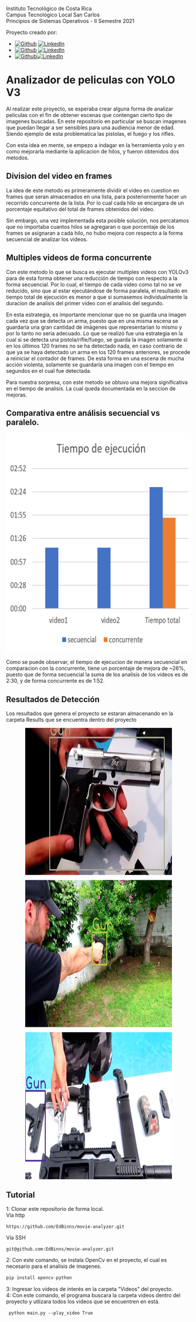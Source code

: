Instituto Tecnológico de Costa Rica <br>
Campus Tecnológico Local San Carlos <br>
Principios de Sistemas Operativos - II Semestre 2021 <br>

Proyecto creado por:
-  [![Github](https://img.shields.io/badge/Github-Eduardo_Binns-100000?style=for-the-badge&logo=github&logoColor=white&labelColor=101010)](https://github.com/EdBinns) [![LinkedIn](https://img.shields.io/badge/LinkedIn-Eduardo_Binns-0077B5?style=for-the-badge&logo=linkedin&logoColor=white&labelColor=101010)](https://www.linkedin.com/in/eduar-binns)
-  [![Github](https://img.shields.io/badge/GitHub-Anthony_Griffith-100000?style=for-the-badge&logo=github&logoColor=white&labelColor=101010)](https://github.com/AnthonyGriffith) [![LinkedIn](https://img.shields.io/badge/LinkedIn-Anthony_Griffith-0077B5?style=for-the-badge&logo=linkedin&logoColor=white&labelColor=101010)](https://www.linkedin.com/in/anthony-griffith/)
-   [![Github](https://img.shields.io/badge/GitHub-Andres_Mora-100000?style=for-the-badge&logo=github&logoColor=white&labelColor=101010)](https://github.com/amorabarrantes)[![LinkedIn](https://img.shields.io/badge/LinkedIn-Andres_Mora-0077B5?style=for-the-badge&logo=linkedin&logoColor=white&labelColor=101010)](https://www.linkedin.com/in/andres-mora-barrantes-144475192/)




# Analizador de peliculas con YOLO V3  

Al realizar este proyecto, se esperaba crear alguna forma de analizar peliculas con el fin de obtener escenas que contengan cierto tipo de imagenes buscadas. En este repositorio en particular se buscan imagenes que puedan llegar a ser sensibles para una audiencia menor de edad. Siendo ejemplo de esta problematica las pistolas, el fuego y los rifles.  

Con esta idea en mente, se empezo a indagar en la herramienta yolo y en como mejorarla mediante la aplicacion de hilos, y fueron obtenidos dos metodos.

 Division del video en frames
-------------
La idea de este metodo es primeramente dividir el video en cuestion en frames que seran almacenados en una lista, para posteriormente hacer un recorrido concurrente de la lista. Por lo cual cada hilo se encargara de un porcentaje equitativo del total de frames obtenidos del video.  

Sin embargo, una vez implementada esta posible solución, nos percatamos que no importaba cuantos hilos se agregaran o que porcentaje de los frames se asignaran a cada hilo, no hubo mejora con respecto a la forma secuencial de analizar los videos.
  
Multiples videos de forma concurrente  
-------------
Con este metodo lo que se busca es ejecutar multiples videos con YOLOv3 para de esta forma obtener una reducción de tiempo con respecto a la forma secuencial. Por lo cual, el tiempo de cada video como tal no se ve reducido, sino que al estar ejecutándose de forma paralela, el resultado en tiempo total de ejecución es menor a que si sumasemos individualmente la duracion de analisis del primer video con el analisis del segundo. 

En esta estrategia, es importante mencionar que no se guarda una imagen cada vez que se detecta un arma, puesto que en una misma escena se guardaría una gran cantidad de imágenes que representarían lo mismo y por lo tanto no sería adecuado. Lo que se realizó fue una estrategia en la cual si se detecta una pistola/rifle/fuego, se guarda la imagen solamente si en los últimos 120 frames no se ha detectado nada, en caso contrario de que ya se haya detectado un arma en los 120 frames anteriores, se procede a reiniciar el contador de frames. De esta forma en una escena de mucha acción violenta, solamente se guardaría una imagen con el tiempo en segundos en el cual fue detectada.

Para nuestra sorpresa, con este metodo se obtuvo una mejora significativa en el tiempo de analisis. La cual queda documentada en la seccion de mejoras.


Comparativa entre análisis secuencial vs paralelo.
-------------
<p align="center">
<img align="center" width="600" height="600" src="https://github.com/EdBinns/movie-analyzer/blob/main/imagenesGeneradas/Tiempo%20de%20ejecucion.png?raw=tru">
</p>
Como se puede observar, el tiempo de ejecucion de manera secuencial en comparacion con la concurrente, tiene un porcentaje de mejora de ~26%, puesto que de forma secuencial la suma de los analisis de los videos es de 2:30, y de forma concurrente es de 1:52.

Resultados de Detección
-------------

Los resultados que genera el proyecto se estaran almacenando en la carpeta Results que se encuentra dentro del proyecto
<p align="center">
<img align="center" width="400" height="400" src="https://github.com/EdBinns/movie-analyzer/blob/main/imagenesGeneradas/0-00-00.jpg?raw=true">
</p>

<p align="center">
<img align="center" width="400" height="400" src="https://github.com/EdBinns/movie-analyzer/blob/main/imagenesGeneradas/0-00-01.jpg?raw=true">
</p>

<p align="center">
<img align="center" width="400" height="400" src="https://github.com/EdBinns/movie-analyzer/blob/main/imagenesGeneradas/0-00-34.jpg?raw=true">
</p>

Tutorial
-------------
1: Clonar este repositorio de forma local.  
Vía http
``` 
https://github.com/EdBinns/movie-analyzer.git
```
Vía SSH
```
git@github.com:EdBinns/movie-analyzer.git
```
2: Con este comando, se instala OpenCv en el proyecto, el cual es necesario para el analisis de imagenes.  
```python
pip install opencv-python
``` 
3: Ingresar los videos de interés en la carpeta "Videos" del proyecto.  
4: Con este comando, el programa buscara la carpeta videos dentro del proyecto y utlizara todos los videos que se encuentren en está.  
```  
 python main.py --play_video True
```
